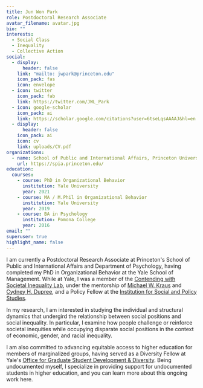 ```yaml
---
title: Jun Won Park
role: Postdoctoral Research Associate
avatar_filename: avatar.jpg
bio: ""
interests:
  - Social Class
  - Inequality
  - Collective Action
social:
  - display:
      header: false
    link: "mailto: jwpark@princeton.edu"
    icon_pack: fas
    icon: envelope
  - icon: twitter
    icon_pack: fab
    link: https://twitter.com/JWL_Park
  - icon: google-scholar
    icon_pack: ai
    link: https://scholar.google.com/citations?user=6tseLqsAAAAJ&hl=en
  - display:
      header: false
    icon_pack: ai
    icon: cv
    link: uploads/CV.pdf
organizations:
  - name: School of Public and International Affairs, Princeton University
    url: https://spia.princeton.edu/
education:
  courses:
    - course: PhD in Organizational Behavior
      institution: Yale University
      year: 2021
    - course: MA / M.Phil in Organizational Behavior
      institution: Yale University
      year: 2019
    - course: BA in Psychology
      institution: Pomona College
      year: 2016
email: ""
superuser: true
highlight_name: false
---
```

I am currently a Postdoctoral Research Associate at Princeton's School of Public and International Affairs and Department of Psychology, having completed my PhD in Organizational Behavior at the Yale School of Management. While at Yale, I was a member of the [Contending with Societal Inequality Lab](https://www.csinequality.com/), under the mentorship of [Michael W. Kraus](http://www.michaelwkraus.com/) and [Cydney H. Dupree](https://cydneydupree.com/), and a Policy Fellow at the [Institution for Social and Policy Studies](https://isps.yale.edu/).

In my research, I am interested in studying the individual and structural dynamics that undergird the relationship between social positions and social inequality. In particular, I examine how people challenge or reinforce societal inequities while occupying disparate social positions in the context of economic, gender, and racial inequality.

I am also committed to advancing equitable access to higher education for members of marginalized groups, having served as a Diversity Fellow at Yale's [Office for Graduate Student Development & Diversity](https://gsas.yale.edu/diversity/office-graduate-student-development-diversity-ogsdd). Being undocumented myself, I specialize in providing support for undocumented students in higher education, and you can learn more about this ongoing work here.